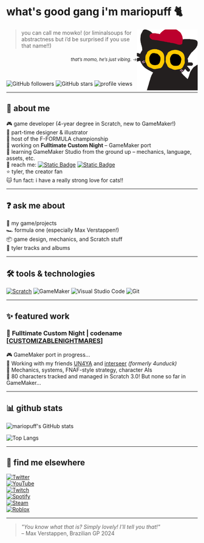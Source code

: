 # what's good gang i'm mariopuff 🐈
<img src="momocat.png" alt="this is momo, my oc!" align="right" width="160"/>


> you can call me mowko! (or liminalsoups for abstractness but i’d be surprised if you use that name!!)

<div align="right"><sub><i>that’s momo,  he’s just vibing. →</i></sub></div>

<br><br>
![GitHub followers](https://img.shields.io/github/followers/mariopuff?label=followers&style=flat-square)
![GitHub stars](https://img.shields.io/github/stars/mariopuff?affiliations=OWNER&style=flat-square)
![profile views](https://komarev.com/ghpvc/?username=mariopuff&color=blueviolet&style=flat-square)

---

## 👤 about me

🎮 game developer (4-year degree in Scratch, new to GameMaker!)  
🎨 part-time designer & illustrator  
🏁 host of the F-FORMULA championship  
🧱 working on **Fulltimate Custom Night** – GameMaker port  
🚀 learning GameMaker Studio from the ground up – mechanics, language, assets, etc.  
💌 reach me: [![Static Badge](https://img.shields.io/badge/mariopuff.-5661ea?style=flat-square&logo=discord&logoColor=white)](https://discord.com/users/913646560838041660) [![Static Badge](https://img.shields.io/badge/toybunny_-black?style=flat-square&logo=x&logoColor=white)](https://x.com/toybunny_)  
⭐ tyler, the creator fan  
🐱 fun fact: i have a really strong love for cats!!

---

## ❓ ask me about

💬 my game/projects  
🏎️ formula one (especially Max Verstappen!)  
📦 game design, mechanics, and Scratch stuff  
🎤 tyler tracks and albums

---

## 🛠️ tools & technologies

[![Scratch](https://img.shields.io/badge/-Scratch-FFA500?logo=scratch&logoColor=white&style=flat-square)](https://scratch.mit.edu/users/Mario_0000/)
![GameMaker](https://img.shields.io/badge/-GameMaker-000000?logo=yoyogames&logoColor=white&style=flat-square)
![Visual Studio Code](https://img.shields.io/badge/-VSCode-007ACC?logo=visual-studio-code&logoColor=white&style=flat-square)
![Git](https://img.shields.io/badge/-Git-F05032?logo=git&logoColor=white&style=flat-square)

---

## ✨ featured work

### 🚧 **Fulltimate Custom Night | codename [[CUSTOMIZABLENIGHTMARES](https://github.com/mariopuff/customizablenightmares)]**  
🎮 GameMaker port in progress...  
👥 Working with my friends [UN4YA](https://github.com/UN4YA) and [interseer](https://github.com/4unduck) *(formerly 4unduck)*  
🧠 Mechanics, systems, FNAF-style strategy, character AIs  
🐾 80 characters tracked and managed in Scratch 3.0! But none so far in GameMaker...

---

## 📊 github stats

![mariopuff's GitHub stats](https://github-readme-stats.vercel.app/api?username=mariopuff&show_icons=true&theme=tokyonight&hide_border=true)

![Top Langs](https://github-readme-stats.vercel.app/api/top-langs/?username=mariopuff&layout=compact&theme=tokyonight&hide_border=true)

---

## 🔗 find me elsewhere

[![Twitter](https://img.shields.io/badge/-@toybunny__-black?logo=x&logoColor=white&style=flat-square)](https://x.com/toybunny_)  
[![YouTube](https://img.shields.io/badge/-Mario__184-FF0000?logo=youtube&logoColor=white&style=flat-square)](https://youtube.com/@mariopuff184)  
[![Twitch](https://img.shields.io/badge/-mariopuff-9146FF?logo=twitch&logoColor=white&style=flat-square)](https://twitch.tv/mariopuff)  
[![Spotify](https://img.shields.io/badge/-mariopuff!-1ED760?logo=spotify&logoColor=white&style=flat-square)](https://open.spotify.com/user/xftko2c2nq2exfwg3tes82asl)  
[![Steam](https://img.shields.io/badge/-hallwayheat-000000?logo=steam&logoColor=white&style=flat-square)](https://steamcommunity.com/id/hallwayheat)  
[![Roblox](https://img.shields.io/badge/liminalsoups-gray?style=flat-square&logo=roblox&logoColor=white)](https://www.roblox.com/users/6220154646/profile)


---

> *"You know what that is? Simply lovely! I'll tell you that!"*  
> – Max Verstappen, Brazilian GP 2024
